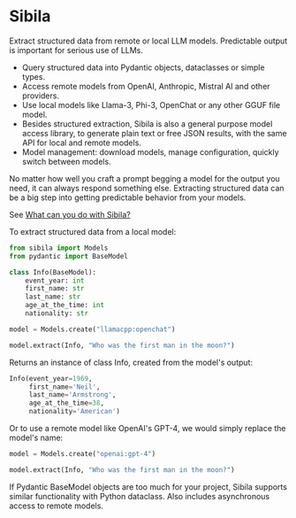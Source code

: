 # Sibila

Extract structured data from remote or local LLM models. Predictable output is important for serious use of LLMs.

- Query structured data into Pydantic objects, dataclasses or simple types.
- Access remote models from OpenAI, Anthropic, Mistral AI and other providers.
- Use local models like Llama-3, Phi-3, OpenChat or any other GGUF file model.
- Besides structured extraction, Sibila is also a general purpose model access library, to generate plain text or free JSON results, with the same API for local and remote models.
- Model management: download models, manage configuration, quickly switch between models.

No matter how well you craft a prompt begging a model for the output you need, it can always respond something else. Extracting structured data can be a big step into getting predictable behavior from your models.

See [What can you do with Sibila?](https://jndiogo.github.io/sibila/what/)

To extract structured data from a local model:

``` python
from sibila import Models
from pydantic import BaseModel

class Info(BaseModel):
    event_year: int
    first_name: str
    last_name: str
    age_at_the_time: int
    nationality: str

model = Models.create("llamacpp:openchat")

model.extract(Info, "Who was the first man in the moon?")
```

Returns an instance of class Info, created from the model's output:

``` python
Info(event_year=1969,
     first_name='Neil',
     last_name='Armstrong',
     age_at_the_time=38,
     nationality='American')
```

Or to use a remote model like OpenAI's GPT-4, we would simply replace the model's name:

``` python
model = Models.create("openai:gpt-4")

model.extract(Info, "Who was the first man in the moon?")
```

If Pydantic BaseModel objects are too much for your project, Sibila supports similar functionality with Python dataclass. Also includes asynchronous access to remote models.

